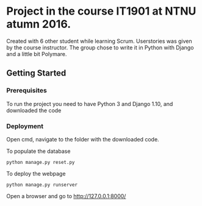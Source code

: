 # Project in the course IT1901 at NTNU atumn 2016. 

Created with 6 other student while learning Scrum. Userstories was given by the course instructor. 
The group chose to write it in Python with Django and a little bit Polymare.

## Getting Started

### Prerequisites

To run the project you need to have Python 3 and Django 1.10, and downloaded the code

### Deployment

Open cmd, navigate to the folder with the downloaded code. 

To populate the database

```
python manage.py reset.py
```

To deploy the webpage

```
python manage.py runserver
```

Open a browser and go to http://127.0.0.1:8000/


